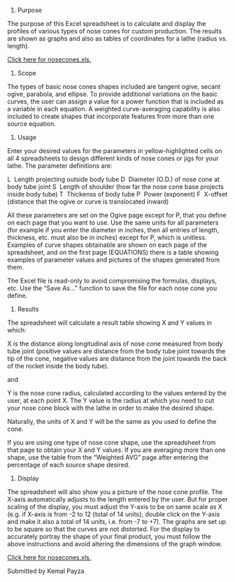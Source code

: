 1. Purpose

The purpose of this Excel spreadsheet is to calculate and display the profiles of various types of nose cones for custom production. The results are shown as graphs and also as tables of coordinates for a lathe (radius vs. length).

[Click here for nosecones.xls.](nosecones.xls)

1. Scope

The types of basic nose cones shapes included are tangent ogive, secant ogive, parabola, and ellipse. To provide additional variations on the basic curves, the user can assign a value for a power function that is included as a variable in each equation. A weighted curve-averaging capability is also included to create shapes that incorporate features from more than one source equation.

1. Usage

Enter your desired values for the parameters in yellow-highlighted cells on all 4 spreadsheets to design different kinds of nose cones or jigs for your lathe. The parameter definitions are:

L&nbsp;&nbsp;Length projecting outside body tube D&nbsp;&nbsp;Diameter (O.D.) of nose cone at body tube joint S&nbsp;&nbsp;Length of shoulder (how far the nose cone base projects inside body tube) T&nbsp;&nbsp;Thickenss of body tube P&nbsp;&nbsp;Power (exponent) F&nbsp;&nbsp;X-offset (distance that the ogive or curve is translocated inward)

All these parameters are set on the Ogive page except for P, that you define on each page that you want to use. Use the same units for all parameters (for example if you enter the diameter in inches, then all entries of length, thickness, etc. must also be in inches) except for P, which is unitless. Examples of curve shapes obtainable are shown on each page of the spreadsheet, and on the first page (EQUATIONS) there is a table showing examples of parameter values and pictures of the shapes generated from them.

The Excel file is read-only to avoid compromising the formulas, displays, etc. Use the “Save As…” function to save the file for each nose cone you define.

1. Results

The spreadsheet will calculate a result table showing X and Y values in which:

X is the distance along longitudinal axis of nose cone measured from body tube joint (positive values are distance from the body tube joint towards the tip of the cone, negative values are distance from the joint towards the back of the rocket inside the body tube).

and

Y is the nose cone radius, calculated according to the values entered by the user, at each point X. The Y value is the radius at which you need to cut your nose cone block with the lathe in order to make the desired shape.

Naturally, the units of X and Y will be the same as you used to define the cone.

If you are using one type of nose cone shape, use the spreadsheet from that page to obtain your X and Y values. If you are averaging more than one shape, use the table from the “Weighted AVG” page after entering the percentage of each source shape desired.

1. Display

The spreadsheet will also show you a picture of the nose cone profile. The X-axis automatically adjusts to the length entered by the user. But for proper scaling of the display, you must adjust the Y-axis to be on same scale as X (e.g. if X-axis is from -2 to 12 {total of 14 units}, double click on the Y-axis and make it also a total of 14 units, i.e. from -7 to +7). The graphs are set up to be square so that the curves are not distorted. For the display to accurately portray the shape of your final product, you must follow the above instructions and avoid altering the dimensions of the graph window.

[Click here for nosecones.xls.](nosecones.xls)

Submitted by Kemal Payza


